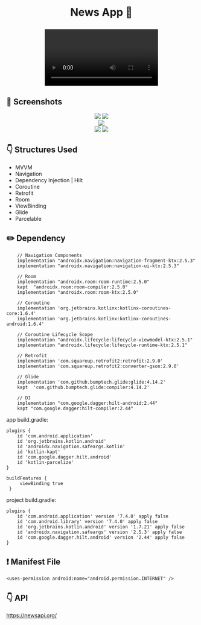 # <p align="center"> News App :newspaper: </p>

<!-- Video -->
<div align="center">
  <video src="https://user-images.githubusercontent.com/79931228/216049783-b277d02b-69f4-491b-8c59-87e5c4455b3f.mp4"/>
</div>

<!-- Screenshots -->
## 📸 Screenshots
<p align="center">
  <img src="https://user-images.githubusercontent.com/79931228/216050808-19097692-8979-4530-bfb4-6356e6d9c067.png"/>
  <img src="https://user-images.githubusercontent.com/79931228/216050814-9caa32e1-cb3c-4141-bbb0-40f132187e53.png"/> <br>
  <img src="https://user-images.githubusercontent.com/79931228/216050818-6940543b-6085-4760-8623-2878a73cfbbd.png"/> <br>
  <img src="https://user-images.githubusercontent.com/79931228/216050820-02221ba0-63b8-4909-967c-6b9202bbb7ce.png"/> 
  <img src="https://user-images.githubusercontent.com/79931228/216050804-c60560ea-5aa8-4ac8-abdf-f823b48043c0.png"/>
</p>

<!-- Technologies -->
## :point_down: Structures Used
- MVVM
- Navigation
- Dependency Injection | Hilt
- Coroutine
- Retrofit
- Room
- ViewBinding
- Glide
- Parcelable

## :pencil2: Dependency
```
    // Navigation Components
    implementation "androidx.navigation:navigation-fragment-ktx:2.5.3"
    implementation "androidx.navigation:navigation-ui-ktx:2.5.3"

    // Room
    implementation "androidx.room:room-runtime:2.5.0"
    kapt  "androidx.room:room-compiler:2.5.0"
    implementation "androidx.room:room-ktx:2.5.0"

    // Coroutine
    implementation 'org.jetbrains.kotlinx:kotlinx-coroutines-core:1.6.4'
    implementation 'org.jetbrains.kotlinx:kotlinx-coroutines-android:1.6.4'

    // Coroutine Lifecycle Scope
    implementation "androidx.lifecycle:lifecycle-viewmodel-ktx:2.5.1"
    implementation "androidx.lifecycle:lifecycle-runtime-ktx:2.5.1"

    // Retrofit
    implementation 'com.squareup.retrofit2:retrofit:2.9.0'
    implementation 'com.squareup.retrofit2:converter-gson:2.9.0'

    // Glide
    implementation 'com.github.bumptech.glide:glide:4.14.2'
    kapt  'com.github.bumptech.glide:compiler:4.14.2'

    // DI
    implementation "com.google.dagger:hilt-android:2.44"
    kapt "com.google.dagger:hilt-compiler:2.44"
```

app build.gradle:

```
plugins {
    id 'com.android.application'
    id 'org.jetbrains.kotlin.android'
    id 'androidx.navigation.safeargs.kotlin'
    id 'kotlin-kapt'
    id 'com.google.dagger.hilt.android'
    id 'kotlin-parcelize'
}

buildFeatures {
     viewBinding true
 }
```
project build.gradle:

```
plugins {
    id 'com.android.application' version '7.4.0' apply false
    id 'com.android.library' version '7.4.0' apply false
    id 'org.jetbrains.kotlin.android' version '1.7.21' apply false
    id 'androidx.navigation.safeargs' version '2.5.3' apply false
    id 'com.google.dagger.hilt.android' version '2.44' apply false
}
```

<!-- Manifest File -->
## :exclamation: Manifest File
```
<uses-permission android:name="android.permission.INTERNET" />
```

<!-- API -->
## :point_down: API
https://newsapi.org/

